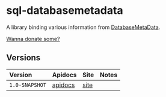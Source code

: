 sql-databasemetadata
====================
A library binding various information from [DatabaseMetaData](http://docs.oracle.com/javase/7/docs/api/java/sql/DatabaseMetaData.html). 

[Wanna donate some?](https://www.paypal.com/cgi-bin/webscr?cmd=_donations&business=GWDFLJNSZSEGG&lc=KR&item_name=github&currency_code=USD&bn=PP%2dDonationsBF%3abtn_donateCC_LG%2egif%3aNonHosted)

<!--
### maven
[maven central](http://search.maven.org/#search%7Cgav%7C1%7Cg%3A%22com.github.jinahya%22%20AND%20a%3A%22bit-io%22)
-->

<!--
### jenkins
[jinahya.com/jenkins](https://jinahya.com/jenkins/job/com.github.jinahya%20bit-io/)
-->

## Versions

| Version | Apidocs | Site | Notes |
| :------ | :------ | :--- | :---- |
| `1.0-SNAPSHOT` | [apidocs](http://jinahya.github.io/sql-databasemetadata/site/1.0-SNAPSHOT/apidocs/index.html) | [site](http://jinahya.github.io/sql-databasemetadata/site/1.0-SNAPSHOT/index.html)||


<!-- 1.0-SNAPSHOT ([apidocs](http://jinahya.github.io/sql-databasemetadata/site/1.0-SNAPSHOT/apidocs/index.html)) ([site](http://jinahya.github.io/sql-databasemetadata/site/1.0-SNAPSHOT/index.html))  -->
